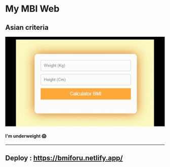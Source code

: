 # My MBI Web
## Asian criteria 
![ExWeb](gif/ExampleMyBMIweb.gif)
#### I'm underweight 😱
---
## Deploy : https://bmiforu.netlify.app/